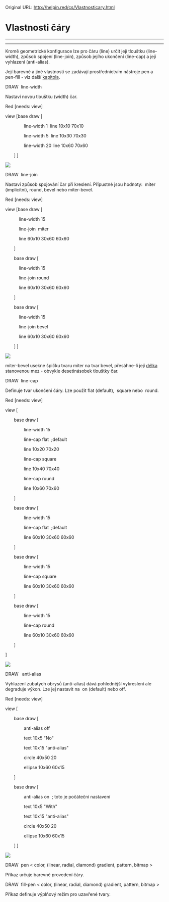 Original URL: <http://helpin.red/cs/Vlastnosticary.html>

# Vlastnosti čáry

* * *

* * *

Kromě geometrické konfigurace lze pro čáru (line) určit její tlouštku (line-width), způsob spojení (line-join), způsob jejího ukončení (line-cap) a její vyhlazení (anti-alias).

Její barevné a jiné vlastnosti se zadávají prostřednictvím nástroje pen a pen-fill - viz další [kapitola](http://helpin.red/Barvagradientyavzory.html).

DRAW  line-width

Nastaví novou tlouštku (width) čar.

Red \[needs: view]

view [base draw [

               line-width 1  line 10x10 70x10

               line-width 5  line 10x30 70x30

               line-width 20 line 10x60 70x60

       ] ]

![](http://helpin.red/lib/NewItem80.png)

DRAW  line-join

Nastaví způsob spojování čar při kreslení. Přípustné jsou hodnoty:  miter (implicitní), round, bevel nebo miter-bevel.

Red \[needs: view]

view [base draw [

           line-width 15

           line-join  miter

           line 60x10 30x60 60x60

       ]

       base draw [

           line-width 15

           line-join round

           line 60x10 30x60 60x60

       ]

       base draw [

           line-width 15

           line-join bevel

           line 60x10 30x60 60x60

       ] ]

![](http://helpin.red/lib/NewItem83.png)

miter-bevel usekne špičku tvaru miter na tvar bevel, přesáhne-li její [délka](https://msdn.microsoft.com/en-us/library/windows/desktop/ms534148%28v=vs.85%29.aspx) stanovenou mez - obvykle desetinásobek tlouštky čar.

DRAW  line-cap

Definuje tvar ukončení čáry. Lze použít flat (default),  square nebo  round.

Red \[needs: view]

view [

       base draw [

               line-width 15

               line-cap flat  ;default

               line 10x20 70x20

               line-cap square

               line 10x40 70x40

               line-cap round

               line 10x60 70x60

       ]        

       base draw [

               line-width 15

               line-cap flat  ;default

               line 60x10 30x60 60x60

       ]

       base draw [

               line-width 15

               line-cap square

               line 60x10 30x60 60x60

       ]

       base draw [

               line-width 15

               line-cap round

               line 60x10 30x60 60x60

       ]

]

![](http://helpin.red/lib/NewItem84.png)

DRAW   anti-alias

Vyhlazení zubatych obrysů (anti-alias) dává pohlednější vykreslení ale degraduje výkon. Lze jej nastavit na  on (default) nebo off.

Red \[needs: view]

view [

       base draw [

               anti-alias off

               text 10x5 "No"

               text 10x15 "anti-alias"

               circle 40x50 20

               ellipse 10x60 60x15

       ]

       base draw [

               anti-alias on  ; toto je počáteční nastavení

               text 10x5 "With"

               text 10x15 "anti-alias"

               circle 40x50 20

               ellipse 10x60 60x15

       ] ]

![](http://helpin.red/lib/NewItem85.png)

DRAW  pen &lt; color, (linear, radial, diamond) gradient, pattern, bitmap &gt;

Příkaz určuje barevné provedení čáry.

DRAW  fill-pen &lt; color, (linear, radial, diamond) gradient, pattern, bitmap &gt;

Příkaz definuje výplňový režim pro uzavřené tvary.
